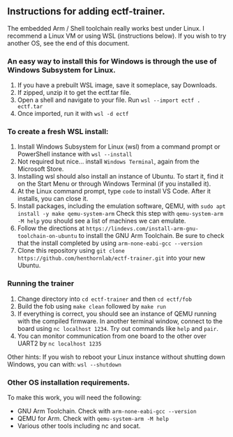 ## Instructions for adding ectf-trainer.

The embedded Arm / Shell toolchain really works best under Linux. I recommend a Linux VM or using WSL (instructions below). If you wish to try another OS, see the end of this document.


### An easy way to install this for Windows is through the use of Windows Subsystem for Linux. 
1. If you have a prebuilt WSL image, save it someplace, say Downloads.
2. If zipped, unzip it to get the ectf.tar file.
3. Open a shell and navigate to your file. Run ```wsl --import ectf . ectf.tar```
4. Once imported, run it with ```wsl -d ectf```

### To create a fresh WSL install:
1. Install Windows Subsystem for Linux (wsl) from a command prompt or PowerShell instance with ```wsl --install``` 
2. Not required but nice... install ```Windows Terminal```, again from the Microsoft Store.
3. Installing wsl should also install an instance of Ubuntu. To start it, find it on the Start Menu or through Windows Terminal (if you installed it).
4. At the Linux command prompt, type ```code``` to install VS Code. After it installs, you can close it.
5. Install packages, including the emulation software, QEMU, with ```sudo apt install -y make qemu-system-arm```   Check this step with ```qemu-system-arm -M help``` you should see a list of machines we can emulate.
6. Follow the directions at ```https://lindevs.com/install-arm-gnu-toolchain-on-ubuntu``` to install the GNU Arm Toolchain. Be sure to check that the install completed by using ```arm-none-eabi-gcc --version```
7. Clone this repository using ```git clone https://github.com/henthornlab/ectf-trainer.git``` into your new Ubuntu.

### Running the trainer
1. Change directory into ```cd ectf-trainer``` and then ```cd ectf/fob```
2. Build the fob using ```make clean``` followed by ```make run```
3. If everything is correct, you should see an instance of QEMU running with the compiled firmware. In another terminal window, connect to the board using ```nc localhost 1234```. Try out commands like ```help``` and ```pair```.
4. You can monitor communication from one board to the other over UART2 by ```nc localhost 1235``` 

Other hints:
If you wish to reboot your Linux instance without shutting down Windows, you can with:
```wsl --shutdown```

### Other OS installation requirements.

To make this work, you will need the following:
* GNU Arm Toolchain. Check with ```arm-none-eabi-gcc --version```
* QEMU for Arm. Check with ```qemu-system-arm -M help```
* Various other tools including nc and socat.

